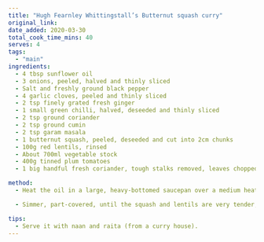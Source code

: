```yaml
---
title: "Hugh Fearnley Whittingstall’s Butternut squash curry"
original_link:
date_added: 2020-03-30
total_cook_time_mins: 40
serves: 4
tags:
  - "main"
ingredients:
  - 4 tbsp sunflower oil
  - 3 onions, peeled, halved and thinly sliced
  - Salt and freshly ground black pepper
  - 4 garlic cloves, peeled and thinly sliced
  - 2 tsp finely grated fresh ginger
  - 1 small green chilli, halved, deseeded and thinly sliced
  - 2 tsp ground coriander
  - 2 tsp ground cumin
  - 2 tsp garam masala
  - 1 butternut squash, peeled, deseeded and cut into 2cm chunks
  - 100g red lentils, rinsed
  - About 700ml vegetable stock
  - 400g tinned plum tomatoes
  - 1 big handful fresh coriander, tough stalks removed, leaves chopped

method:
  - Heat the oil in a large, heavy-bottomed saucepan over a medium heat. Add the onions and sauté with a pinch of salt until softened and turning golden, stirring frequently, about 15 minutes. Add the garlic, ginger and green chilli, and cook, stirring, for about five minutes. Add the ground coriander, cumin and garam masala, stir for a minute, then toss in the cubes of squash and lentils, and stir until well coated. Pour in the stock and tomatoes, crushing the tomatoes against the sides of the pan with a fork to break them up a bit.

  - Simmer, part-covered, until the squash and lentils are very tender, about 30 minutes, stirring from time to time. Stir in about two-thirds of the coriander, taste and check the seasoning – add salt and pepper if desired. Serve with basmati rice or the pilaf recipe below, some thick yoghurt and the rest of the coriander scattered over the top

tips:
  - Serve it with naan and raita (from a curry house).
---
```

